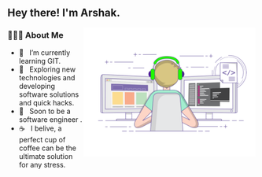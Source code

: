 <h2>Hey there! I'm Arshak.</h2>

<img align="right" alt="GIF" src="https://raw.githubusercontent.com/devSouvik/devSouvik/master/gif3.gif" width="350"/>
 

<h3> 👨🏻‍💻 About Me </h3>

- 🔭 &nbsp; I’m currently learning GIT.
- 🤔 &nbsp; Exploring new technologies and developing software solutions and quick hacks.
- 💼 &nbsp; Soon to be a software engineer .
- ☕ &nbsp; I belive, a perfect cup of coffee can be the ultimate solution for any stress. 






 
 
 
 
